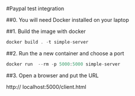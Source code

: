 #Paypal test integration

##0. You will need Docker installed on your laptop

##1. Build the image with docker

``` javascript
docker build . -t simple-server
```

##2. Run the a new container and choose a port

``` javascript
docker run  --rm -p 5000:5000 simple-server
```

##3. Open a browser and put the URL

http:// localhost:5000/client.html





